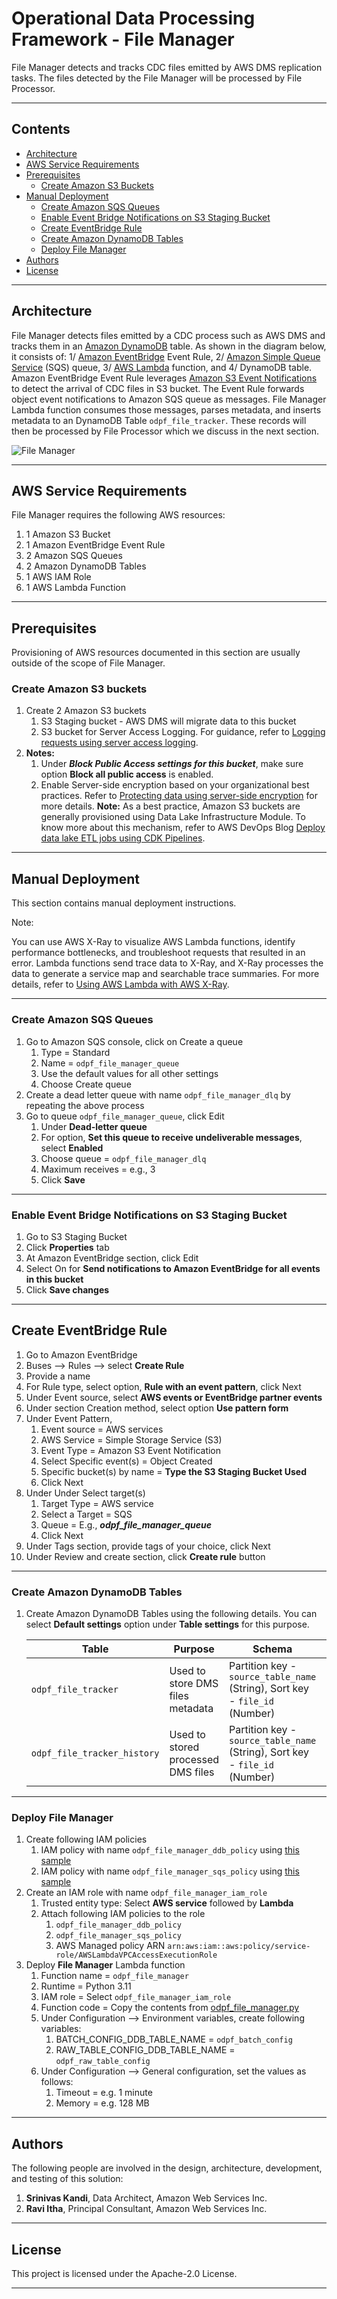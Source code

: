 # Operational Data Processing Framework - File Manager

File Manager detects and tracks CDC files emitted by AWS DMS replication tasks. The files detected by the File Manager will be processed by File Processor.

---

## Contents

* [Architecture](#architecture)
* [AWS Service Requirements](#aws-service-requirements)
* [Prerequisites](#prerequisites)
    * [Create Amazon S3 Buckets](#create-amazon-s3-buckets)
* [Manual Deployment](#manual-deployment)
    * [Create Amazon SQS Queues](#create-amazon-sqs-queues)
    * [Enable Event Bridge Notifications on S3 Staging Bucket](#enable-event-bridge-notifications-on-s3-staging-bucket)
    * [Create EventBridge Rule](#create-eventbridge-rule)
    * [Create Amazon DynamoDB Tables](#create-amazon-dynamodb-tables)
    * [Deploy File Manager](#deploy-file-manager)
* [Authors](#authors)
* [License](#license)

---

## Architecture

File Manager detects files emitted by a CDC process such as AWS DMS and tracks them in an [Amazon DynamoDB](https://aws.amazon.com/dynamodb/) table. As shown in the diagram below, it consists of: 1/ [Amazon EventBridge](https://aws.amazon.com/eventbridge/) Event Rule, 2/ [Amazon Simple Queue Service](https://aws.amazon.com/sqs/) (SQS) queue, 3/ [AWS Lambda](https://aws.amazon.com/lambda/) function, and 4/ DynamoDB table. Amazon EventBridge Event Rule leverages [Amazon S3 Event Notifications](https://docs.aws.amazon.com/AmazonS3/latest/userguide/EventNotifications.html) to detect the arrival of CDC files in S3 bucket. The Event Rule forwards object event notifications to Amazon SQS queue as messages. File Manager Lambda function consumes those messages, parses metadata, and inserts metadata to an DynamoDB Table `odpf_file_tracker`. These records will then be processed by File Processor which we discuss in the next section.

![File Manager](./diagrams/ODP_Framework_AWS_Glue_and_Apache_Hudi-file_manager.png)

---

## AWS Service Requirements

File Manager requires the following AWS resources:

 1. 1 Amazon S3 Bucket
 1. 1 Amazon EventBridge Event Rule
 1. 2 Amazon SQS Queues
 1. 2 Amazon DynamoDB Tables
 1. 1 AWS IAM Role
 1. 1 AWS Lambda Function

---

## Prerequisites

Provisioning of AWS resources documented in this section are usually outside of the scope of File Manager.

### Create Amazon S3 buckets

1. Create 2 Amazon S3 buckets
    1. S3 Staging bucket - AWS DMS will migrate data to this bucket
    1. S3 bucket for Server Access Logging. For guidance, refer to [Logging requests using server access logging](https://docs.aws.amazon.com/AmazonS3/latest/userguide/ServerLogs.html).
1. **Notes:**
    1. Under ***Block Public Access settings for this bucket***, make sure option **Block all public access** is enabled.
    1. Enable Server-side encryption based on your organizational best practices. Refer to [Protecting data using server-side encryption](https://docs.aws.amazon.com/AmazonS3/latest/userguide/serv-side-encryption.html) for more details.
**Note:** As a best practice, Amazon S3 buckets are generally provisioned using Data Lake Infrastructure Module. To know more about this mechanism, refer to AWS DevOps Blog [Deploy data lake ETL jobs using CDK Pipelines](https://aws.amazon.com/blogs/devops/deploying-data-lake-etl-jobs-using-cdk-pipelines/).

---

## Manual Deployment

This section contains manual deployment instructions. 

Note:

You can use AWS X-Ray to visualize AWS Lambda functions, identify performance bottlenecks, and troubleshoot requests that resulted in an error. Lambda functions send trace data to X-Ray, and X-Ray processes the data to generate a service map and searchable trace summaries. For more details, refer to [Using AWS Lambda with AWS X-Ray](https://docs.aws.amazon.com/lambda/latest/dg/services-xray.html).

---

### Create Amazon SQS Queues

1. Go to Amazon SQS console, click on Create a queue
    1. Type = Standard
    1. Name = `odpf_file_manager_queue`
    1. Use the default values for all other settings
    1. Choose Create queue
1. Create a dead letter queue with name `odpf_file_manager_dlq` by repeating the above process
1. Go to queue `odpf_file_manager_queue`, click Edit
    1. Under **Dead-letter queue**
    1. For option, **Set this queue to receive undeliverable messages**, select **Enabled**
    1. Choose queue = `odpf_file_manager_dlq`
    1. Maximum receives = e.g., 3
    1. Click **Save**

---

### Enable Event Bridge Notifications on S3 Staging Bucket

1. Go to S3 Staging Bucket
1. Click **Properties** tab
2. At Amazon EventBridge section,  click Edit
1. Select On for **Send notifications to Amazon EventBridge for all events in this bucket**
1. Click **Save changes**

---

## Create EventBridge Rule

1. Go to Amazon EventBridge
1. Buses --> Rules --> select **Create Rule**
1. Provide a name
1. For Rule type, select option, **Rule with an event pattern**, click Next
1. Under Event source, select **AWS events or EventBridge partner events**
1. Under section Creation method, select option **Use pattern form**
1. Under Event Pattern,
    1. Event source = AWS services
    1. AWS Service = Simple Storage Service (S3)
    1. Event Type = Amazon S3 Event Notification
    1. Select Specific event(s) = Object Created
    1. Specific bucket(s) by name = **Type the S3 Staging Bucket Used**
    1. Click Next
1. Under Under Select target(s)
    1. Target Type = AWS service
    1. Select a Target = SQS
    1. Queue = E.g., ***odpf_file_manager_queue***
    1. Click Next
1. Under Tags section, provide tags of your choice, click Next
1. Under Review and create section, click **Create rule** button

---

### Create Amazon DynamoDB Tables

1. Create Amazon DynamoDB Tables using the following details. You can select **Default  settings** option under **Table settings** for this purpose.

    | Table             | Purpose        |  Schema      |  Capacity      |
    |-------------------|----------------| ------------ | -------------- |
    | `odpf_file_tracker` | Used to store DMS files metadata | Partition key - `source_table_name` (String), Sort key - `file_id` (Number) | On-Demand |
    | `odpf_file_tracker_history` | Used to stored processed DMS files | Partition key - `source_table_name` (String), Sort key - `file_id` (Number) | On-Demand |

---

### Deploy File Manager

1. Create following IAM policies
   1. IAM policy with name `odpf_file_manager_ddb_policy` using [this sample](./iam_policies/odpf_file_manager_ddb_policy.json)
   1. IAM policy with name `odpf_file_manager_sqs_policy` using [this sample](./iam_policies/odpf_file_manager_sqs_policy.json)
1. Create an IAM role with name `odpf_file_manager_iam_role`
   1. Trusted entity type: Select **AWS service** followed by **Lambda**
   1. Attach following IAM policies to the role
      1. `odpf_file_manager_ddb_policy`
      1. `odpf_file_manager_sqs_policy`
      1. AWS Managed policy ARN `arn:aws:iam::aws:policy/service-role/AWSLambdaVPCAccessExecutionRole`
1. Deploy **File Manager** Lambda function
    1. Function name = `odpf_file_manager`
    1. Runtime = Python 3.11
    1. IAM role = Select `odpf_file_manager_iam_role`
    1. Function code = Copy the contents from [odpf_file_manager.py](./src/odpf_file_manager.py)
    1. Under Configuration --> Environment variables, create following variables:
        1. BATCH_CONFIG_DDB_TABLE_NAME = `odpf_batch_config`
        1. RAW_TABLE_CONFIG_DDB_TABLE_NAME = `odpf_raw_table_config`
    1. Under Configuration --> General configuration, set the values as follows:
        1. Timeout = e.g. 1 minute
        1. Memory = e.g. 128 MB

---

## Authors

The following people are involved in the design, architecture, development, and testing of this solution:
1. **Srinivas Kandi**, Data Architect, Amazon Web Services Inc.
2. **Ravi Itha**, Principal Consultant, Amazon Web Services Inc.

---

## License

This project is licensed under the Apache-2.0 License.

---